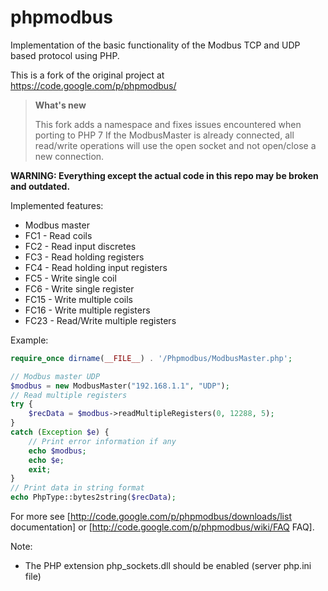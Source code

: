 # phpmodbus

Implementation of the basic functionality of the Modbus TCP and UDP based protocol using PHP. 

This is a fork of the original project at https://code.google.com/p/phpmodbus/

> **What's new**
> 
> This fork adds a namespace and fixes issues encountered when porting to PHP 7
> If the ModbusMaster is already connected, all read/write operations will use the open socket and not open/close a new connection.

**WARNING: Everything except the actual code in this repo may be broken and outdated.**

Implemented features:
 * Modbus master
  * FC1 - Read coils 
  * FC2 - Read input discretes
  * FC3 - Read holding registers 
  * FC4 - Read holding input registers 
  * FC5 - Write single coil 
  * FC6 - Write single register
  * FC15 - Write multiple coils
  * FC16 - Write multiple registers
  * FC23 - Read/Write multiple registers

Example:

```php
require_once dirname(__FILE__) . '/Phpmodbus/ModbusMaster.php'; 

// Modbus master UDP
$modbus = new ModbusMaster("192.168.1.1", "UDP"); 
// Read multiple registers
try {
    $recData = $modbus->readMultipleRegisters(0, 12288, 5); 
}
catch (Exception $e) {
    // Print error information if any
    echo $modbus;
    echo $e;
    exit;
}
// Print data in string format
echo PhpType::bytes2string($recData); 
```

For more see [http://code.google.com/p/phpmodbus/downloads/list documentation] or [http://code.google.com/p/phpmodbus/wiki/FAQ FAQ].

Note: 
 * The PHP extension php_sockets.dll should be enabled (server php.ini file)
